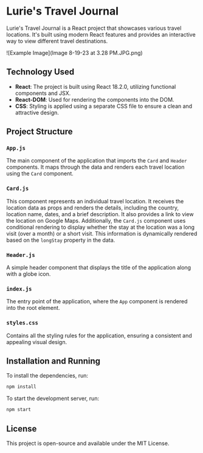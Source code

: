
# Lurie's Travel Journal

Lurie's Travel Journal is a React project that showcases various travel locations. It's built using modern React features and provides an interactive way to view different travel destinations.

![Example Image](Image 8-19-23 at 3.28 PM.JPG.png)

## Technology Used

- **React**: The project is built using React 18.2.0, utilizing functional components and JSX.
- **React-DOM**: Used for rendering the components into the DOM.
- **CSS**: Styling is applied using a separate CSS file to ensure a clean and attractive design.

## Project Structure

### `App.js`

The main component of the application that imports the `Card` and `Header` components. It maps through the data and renders each travel location using the `Card` component.

### `Card.js`

This component represents an individual travel location. It receives the location data as props and renders the details, including the country, location name, dates, and a brief description. It also provides a link to view the location on Google Maps. Additionally, the `Card.js` component uses conditional rendering to display whether the stay at the location was a long visit (over a month) or a short visit. This information is dynamically rendered based on the `longStay` property in the data.

### `Header.js`

A simple header component that displays the title of the application along with a globe icon.

### `index.js`

The entry point of the application, where the `App` component is rendered into the root element.

### `styles.css`

Contains all the styling rules for the application, ensuring a consistent and appealing visual design.

## Installation and Running

To install the dependencies, run:

```bash
npm install
```

To start the development server, run:

```bash
npm start
```

## License

This project is open-source and available under the MIT License.

